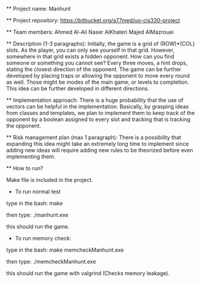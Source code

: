 ** Project name: Manhunt

** Project repository:
https://bitbucket.org/a77med/uo-cis330-project

** Team members:
Ahmed Al-Ali
Naser AlKhateri
Majed AlMazrouei

** Description (1-3 paragraphs):
Initially, the game is a grid of (ROW)*(COL) slots. As the player, you can only see yourself in that grid. 
However, somewhere in that grid exists a hidden opponent. How can you find someone or something you cannot see? 
Every three moves, a hint drops, stating the closest direction of the opponent. The game can be further developed by
placing traps or allowing the opponent to move every round as well. Those might be modes of the main game, or levels
to completion. This idea can be further developed in different directions.

** Implementation approach:
There is a huge probability that the use of vectors can be 
helpful in the implementation. Basically, by grasping ideas from classes
and templates, we plan to implement them to keep track of the opponent
by a boolean assigned to every slot and tracking that is tracking
the opponent.


** Risk management plan (max 1 paragraph):
There is a possibility that expanding this idea might take an extremely
long time to implement since adding new ideas will require adding new rules to 
be theorized before even implementing them.

** How to run?

Make file is included in the project.

* To run normal test 

type in the bash:
make

then type: 
./manhunt.exe

this should run the game.

* To run memory check:

type in the bash:
make memcheckManhunt.exe

then type: 
./memcheckManhunt.exe

this should run the game with valgrind (Checks memory leakage).
